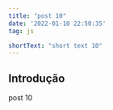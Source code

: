 ```yaml
---
title: "post 10"
date: '2022-01-10 22:50:35'
tag: js

shortText: "short text 10"
---
```



## Introdução

post 10